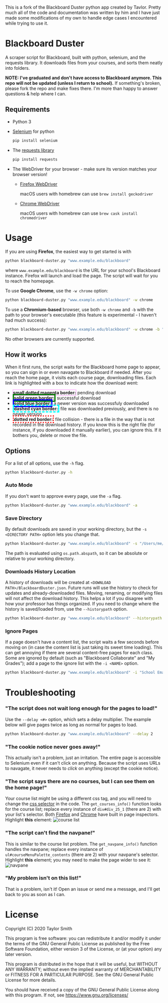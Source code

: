 This is a fork of the Blackboard Duster python app created by Tavlor. Pretty much all of the code and documentation 
was written by him and I have just made some modifications of my own to handle edge cases I encountered while trying to
use it.


# Blackboard Duster
A scraper script for Blackboard, built with python, selenium, and the requests library. It downloads files from your courses, and sorts them neatly into folders.

**NOTE: I've graduated and don't have access to Blackboard anymore. This repo will not be updated (unless I return to school).** If something's broken, please fork the repo and make fixes there. I'm more than happy to answer questions & help where I can.

## Requirements
- Python 3
- [Selenium](https://selenium.dev/selenium/docs/api/py/index.html) for python
  ```py
  pip install selenium
  ```

- The [requests library](https://2.python-requests.org/en/master/)
  ```py
  pip install requests
  ```

- The WebDriver for your browser - make sure its version matches your browser version!
   - [Firefox WebDriver](https://github.com/mozilla/geckodriver)

      macOS users with homebrew can use `brew install geckodriver`

   - [Chrome WebDriver](https://sites.google.com/a/chromium.org/chromedriver/)

      macOS users with homebrew can use `brew cask install chromedriver`


# Usage
If you are using __Firefox__, the easiest way to get started is with
```sh
python blackboard-duster.py "www.example.edu/blackboard"
```
where `www.example.edu/blackboard` is the URL for your school's Blackboard instance. Firefox will launch and load the page. The script will wait for you to reach the homepage.

To use __Google Chrome__, use the `-w chrome` option:
```sh
python blackboard-duster.py "www.example.edu/blackboard" -w chrome
```

To use a __Chromium-based__ browser, use both `-w chrome` and `-b` with the path to your browser's executable (this feature is experimental - I haven't had much success):
```sh
python blackboard-duster.py "www.example.edu/blackboard" -w chrome -b "/Applications/Brave Browser.app/Contents/MacOS/Brave Browser"
```
No other browsers are currently supported.

## How it works
When it first runs, the script waits for the Blackboard home page to appear, so you can sign in or even navagate to Blackboard if needed. After you reach the home page, it visits each course page, downloading files. Each link is highlighted with a box to indicate how the download went:
- <b style="border:1px dotted magenta">small dotted magenta border:</b> pending download
- <b style="border:4px solid green">solid green border:</b> successful download
- <b style="border:4px solid blue">solid blue border:</b> a newer version was successfuly downloaded
- <b style="border:4px dashed cyan">dashed cyan border:</b> file was downloaded previously, and there is no newer version
- <b style="border:4px dotted red">dotted red border:</b> file collision - there is a file in the way that is not recorded in the download history. If you know this is the right file (for instance, if you downloaded it manually earlier), you can ignore this. If it bothers you, delete or move the file.

## Options
For a list of all options, use the `-h` flag.
```sh
python blackboard-duster.py -h
```
### Auto Mode
If you don't want to approve every page, use the `-a` flag.
```sh
python blackboard-duster.py "www.example.edu/blackboard" -a
```
### Save Directory
By default downloads are saved in your working directory, but the `-s <DIRECTORY PATH>` option lets you change that.
```sh
python blackboard-duster.py "www.example.edu/blackboard" -s "/Users/me/school"
```
The path is evaluated using `os.path.abspath`, so it can be absolute or relative to your working directory.
### Downloads History Location
A history of downloads will be created at `<DOWNLOAD PATH>/BlackboardDuster.json`. Future runs will use the history to check for updates and already-downloaded files. Moving, renaming, or modifying files will not affect the download history. This helps a lot if you disagree with how your professor has things organized. If you need to change where the history is saved/loaded from, use the `--historypath` option.
```sh
python blackboard-duster.py "www.example.edu/blackboard" --historypath "/Users/me/far/far/away/onion.json"
```
### Ignore Pages
If a page doesn't have a content list, the script waits a few seconds before moving on (in case the content list is just taking its sweet time loading). This can get annoying if there are several content-free pages for each class. Some are ignored by default (such as "Blackboard Collaborate" and "My Grades"); add a page to the ignore list with the `-i <NAME>` option.
```sh
python blackboard-duster.py "www.example.edu/blackboard" -i "School Email" -i "Exams"
```

# Troubleshooting
### "The script does not wait long enough for the pages to load!"
Use the `--delay <#>` option, which sets a delay multiplier. The example below will give pages twice as long as normal for pages to load.
```bash
python blackboard-duster.py "www.example.edu/blackboard" --delay 2
```

### "The cookie notice never goes away!"
This actually isn't a problem, just an irritation. The entire page is accessible to Selenium even if it can't click on anything. Because the script uses URLs to navagate, it never needs to _click_ on anything (except the cookie notice).

### "The script says there are no courses, but I can see them on the home page!"
Your course list might be using a different css tag, and you will need to change the [css selector](https://saucelabs.com/resources/articles/selenium-tips-css-selectors) in the code. The `get_courses_info()` function looks for the course list; replace every instance of `div#div_25_1` (there are 2) with your list's selector. Both [Firefox](https://developer.mozilla.org/en-US/docs/Tools/Page_Inspector) and [Chrome](https://developers.google.com/web/tools/chrome-devtools/) have built in page inspectors. Highlight __this__ element:
![course list](art/locate_homepage_courselist.png)

### "The script can't find the navpane!"
This is similar to the course list problem. The `get_navpane_info()` function handles the navpane; replace every instance of `ul#courseMenuPalette_contents` (there are 2) with your navpane's selector. Highlight __this__ element; you may need to make the page wider to see it:
![navpane](art/locate_navpane.png)

### "My problem isn't on this list!"
That is a problem, isn't it! Open an issue or send me a message, and I'll get back to you as soon as I can.

# License
Copyright (C) 2020  Taylor Smith

This program is free software: you can redistribute it and/or modify
it under the terms of the GNU General Public License as published by
the Free Software Foundation, either version 3 of the License, or
(at your option) any later version.

This program is distributed in the hope that it will be useful,
but WITHOUT ANY WARRANTY; without even the implied warranty of
MERCHANTABILITY or FITNESS FOR A PARTICULAR PURPOSE.  See the
GNU General Public License for more details.

You should have received a copy of the GNU General Public License
along with this program.  If not, see https://www.gnu.org/licenses/
